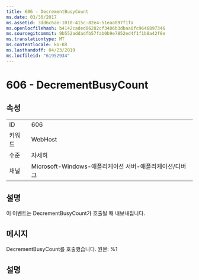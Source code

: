 ```yaml
---
title: 606 - DecrementBusyCount
ms.date: 03/30/2017
ms.assetid: 3dd6c6ae-1010-415c-82e4-51eaa897f1fa
ms.openlocfilehash: b4142caded06282cf3406b3dbaa0fc9646897346
ms.sourcegitcommit: 9b552addadfb57fab0b9e7852ed4f1f1b8a42f8e
ms.translationtype: MT
ms.contentlocale: ko-KR
ms.lasthandoff: 04/23/2019
ms.locfileid: "61952934"
---
```

# <a name="606---decrementbusycount"></a>606 - DecrementBusyCount
## <a name="properties"></a>속성  
  
|||  
|-|-|  
|ID|606|  
|키워드|WebHost|  
|수준|자세히|  
|채널|Microsoft-Windows-애플리케이션 서버-애플리케이션/디버그|  
  
## <a name="description"></a>설명  
 이 이벤트는 DecrementBusyCount가 호출될 때 내보내집니다.  
  
## <a name="message"></a>메시지  
 DecrementBusyCount를 호출했습니다. 원본: %1  
  
## <a name="details"></a>설명
